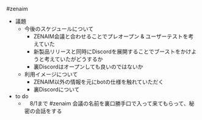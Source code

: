 #zenaim 

* 議題
	* 今後のスケジュールについて
		* ZENAIM会議と合わせることでプレオープン & ユーザーテストを考えていた
		* 新製品リリースと同時にDiscordを展開することでブーストをかけようと考えていたがどうするか
		* 裏Discordはオープンしても良いのではないか
	* 利用イメージについて
		* ZENAIM以外の情報を元にbotの仕様を触れていただく
		* 裏Discordについて
* to do
	* 　8/1まで #zenaim 会議の名前を裏口勝手口で入って来てもらって、秘密の会話をする